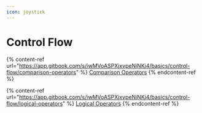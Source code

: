 ```yaml
---
icon: joystick
---
```


# Control Flow

{% content-ref url="https://app.gitbook.com/s/iwMVoASPXjxvpeNiNKj4/basics/control-flow/comparison-operators" %}
[Comparison Operators](https://app.gitbook.com/s/iwMVoASPXjxvpeNiNKj4/basics/control-flow/comparison-operators)
{% endcontent-ref %}

{% content-ref url="https://app.gitbook.com/s/iwMVoASPXjxvpeNiNKj4/basics/control-flow/logical-operators" %}
[Logical Operators](https://app.gitbook.com/s/iwMVoASPXjxvpeNiNKj4/basics/control-flow/logical-operators)
{% endcontent-ref %}

